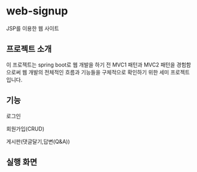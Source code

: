 # web-signup
JSP를 이용한 웹 사이트

## 프로젝트 소개
이 프로젝트는 spring boot로 웹 개발을 하기 전 MVC1 패턴과 MVC2 패턴을 경험함으로써 웹 개발의 전체적인 흐름과 기능들을 
구체적으로 확인하기 위한 세미 프로젝트 입니다.

## 기능
로그인

회원가입(CRUD)

게시판(댓글달기,답변(Q&A))


## 실행 화면

